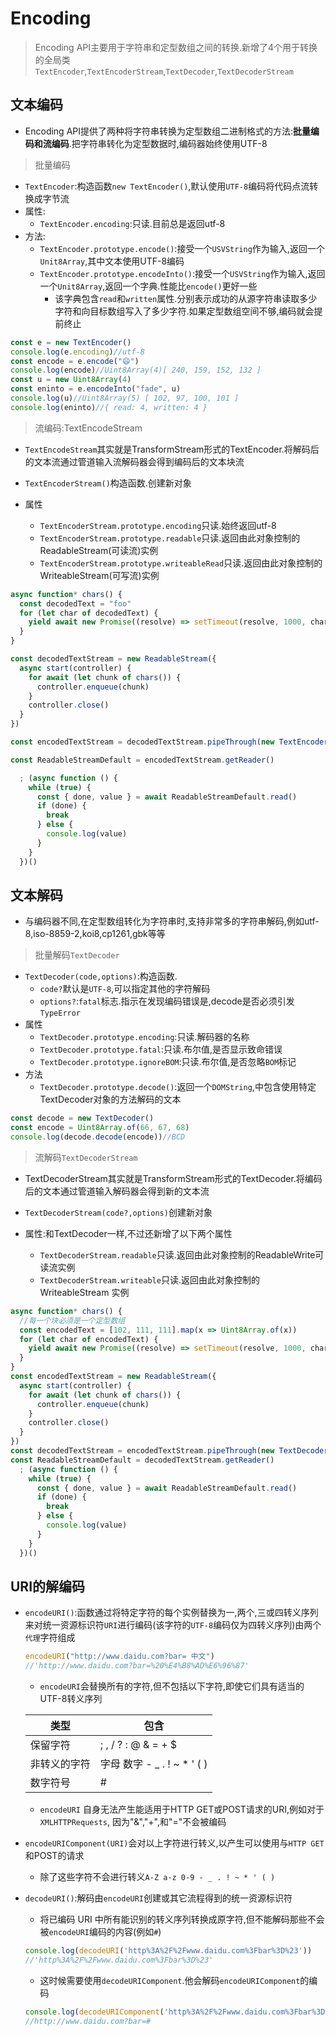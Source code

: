 # Encoding

>Encoding API主要用于字符串和定型数组之间的转换.新增了4个用于转换的全局类`TextEncoder`,`TextEncoderStream`,`TextDecoder`,`TextDecoderStream`

## 文本编码

* Encoding API提供了两种将字符串转换为定型数组二进制格式的方法:**批量编码和流编码**.把字符串转化为定型数据时,编码器始终使用UTF-8

>批量编码

* `TextEncoder`:构造函数`new TextEncoder()`,默认使用`UTF-8`编码将代码点流转换成字节流
* 属性:
  * `TextEncoder.encoding`:只读.目前总是返回utf-8
* 方法:
  * `TextEncoder.prototype.encode()`:接受一个`USVString`作为输入,返回一个`Unit8Array`,其中文本使用UTF-8编码
  * `TextEncoder.prototype.encodeInto()`:接受一个`USVString`作为输入,返回一个`Unit8Array`,返回一个字典.性能比`encode()`更好一些
    * 该字典包含`read`和`written`属性.分别表示成功的从源字符串读取多少字符和向目标数组写入了多少字符.如果定型数组空间不够,编码就会提前终止

```js
const e = new TextEncoder()
console.log(e.encoding)//utf-8
const encode = e.encode("😄")
console.log(encode)//Uint8Array(4)[ 240, 159, 152, 132 ]
const u = new Uint8Array(4)
const eninto = e.encodeInto("fade", u)
console.log(u)//Uint8Array(5) [ 102, 97, 100, 101 ]
console.log(eninto)//{ read: 4, written: 4 }
```

>流编码:TextEncodeStream

* `TextEncodeStream`其实就是TransformStream形式的TextEncoder.将解码后的文本流通过管道输入流解码器会得到编码后的文本块流

* `TextEncoderStream()`构造函数.创建新对象
* 属性
  * `TextEncoderStream.prototype.encoding`只读.始终返回utf-8
  * `TextEncoderStream.prototype.readable`只读.返回由此对象控制的ReadableStream(可读流)实例
  * `TextEncoderStream.prototype.writeableRead`只读.返回由此对象控制的WriteableStream(可写流)实例

```js
async function* chars() {
  const decodedText = "foo"
  for (let char of decodedText) {
    yield await new Promise((resolve) => setTimeout(resolve, 1000, char))
  }
}

const decodedTextStream = new ReadableStream({
  async start(controller) {
    for await (let chunk of chars()) {
      controller.enqueue(chunk)
    }
    controller.close()
  }
})

const encodedTextStream = decodedTextStream.pipeThrough(new TextEncoderStream())

const ReadableStreamDefault = encodedTextStream.getReader()

  ; (async function () {
    while (true) {
      const { done, value } = await ReadableStreamDefault.read()
      if (done) {
        break
      } else {
        console.log(value)
      }
    }
  })()
```

## 文本解码

* 与编码器不同,在定型数组转化为字符串时,支持非常多的字符串解码,例如utf-8,iso-8859-2,koi8,cp1261,gbk等等

>批量解码`TextDecoder`

* `TextDecoder(code,options)`:构造函数.
  * `code?`默认是`UTF-8`,可以指定其他的字符解码
  * `options?`:`fatal`标志.指示在发现编码错误是,decode是否必须引发`TypeError`
* 属性
  * `TextDecoder.prototype.encoding`:只读.解码器的名称
  * `TextDecoder.prototype.fatal`:只读.布尔值,是否显示致命错误
  * `TextDecoder.prototype.ignoreBOM`:只读.布尔值,是否忽略`BOM`标记
* 方法
  * `TextDecoder.prototype.decode()`:返回一个`DOMString`,中包含使用特定TextDecoder对象的方法解码的文本

```js
const decode = new TextDecoder()
const encode = Uint8Array.of(66, 67, 68)
console.log(decode.decode(encode))//BCD
```

>流解码`TextDecoderStream`

* TextDecoderStream其实就是TransformStream形式的TextDecoder.将编码后的文本通过管道输入解码器会得到新的文本流

* `TextDecoderStream(code?,options)`创建新对象
* 属性:和TextDecoder一样,不过还新增了以下两个属性
  * `TextDecoderStream.readable`只读.返回由此对象控制的ReadableWrite可读流实例
  * `TextDecoderStream.writeable`只读.返回由此对象控制的 WriteableStream 实例

```js
async function* chars() {
  //每一个块必须是一个定型数组
  const encodedText = [102, 111, 111].map(x => Uint8Array.of(x))
  for (let char of encodedText) {
    yield await new Promise((resolve) => setTimeout(resolve, 1000, char))
  }
}
const encodedTextStream = new ReadableStream({
  async start(controller) {
    for await (let chunk of chars()) {
      controller.enqueue(chunk)
    }
    controller.close()
  }
})
const decodedTextStream = encodedTextStream.pipeThrough(new TextDecoderStream())
const ReadableStreamDefault = decodedTextStream.getReader()
  ; (async function () {
    while (true) {
      const { done, value } = await ReadableStreamDefault.read()
      if (done) {
        break
      } else {
        console.log(value)
      }
    }
  })()
```

## URI的解编码

* `encodeURI()`:函数通过将特定字符的每个实例替换为一,两个,三或四转义序列来对统一资源标识符`URI`进行编码(该字符的`UTF-8`编码仅为四转义序列)由两个`代理`字符组成

   ```js
   encodeURI("http://www.daidu.com?bar= 中文")
   //'http://www.daidu.com?bar=%20%E4%B8%AD%E6%96%87'
   ```

  * `encodeURI`会替换所有的字符,但不包括以下字符,即使它们具有适当的UTF-8转义序列

  | 类型         | 包含                        |
  | ------------ | --------------------------- |
  | 保留字符     | ; , / ? : @ & = + $         |
  | 非转义的字符 | 字母 数字 - _ . ! ~ * ' ( ) |
  | 数字符号     | #                           |

  * `encodeURI` 自身无法产生能适用于HTTP GET或POST请求的URI,例如对于`XMLHTTPRequests`, 因为"&","+",和"="不会被编码
* `encodeURIComponent(URI)`会对以上字符进行转义,以产生可以使用与`HTTP GET`和POST的请求
  * 除了这些字符不会进行转义`A-Z a-z 0-9 - _ . ! ~ * ' ( )`

* `decodeURI()`:解码由`encodeURI`创建或其它流程得到的统一资源标识符
  * 将已编码 URI 中所有能识别的转义序列转换成原字符,但不能解码那些不会被`encodeURI`编码的内容(例如`#`)

   ```js
   console.log(decodeURI('http%3A%2F%2Fwww.daidu.com%3Fbar%3D%23'))
   //'http%3A%2F%2Fwww.daidu.com%3Fbar%3D%23'
   ```

  * 这时候需要使用`decodeURIComponent`.他会解码`encodeURIComponent`的编码

   ```js
   console.log(decodeURIComponent('http%3A%2F%2Fwww.daidu.com%3Fbar%3D%23'))
   //http://www.daidu.com?bar=#
   ```
